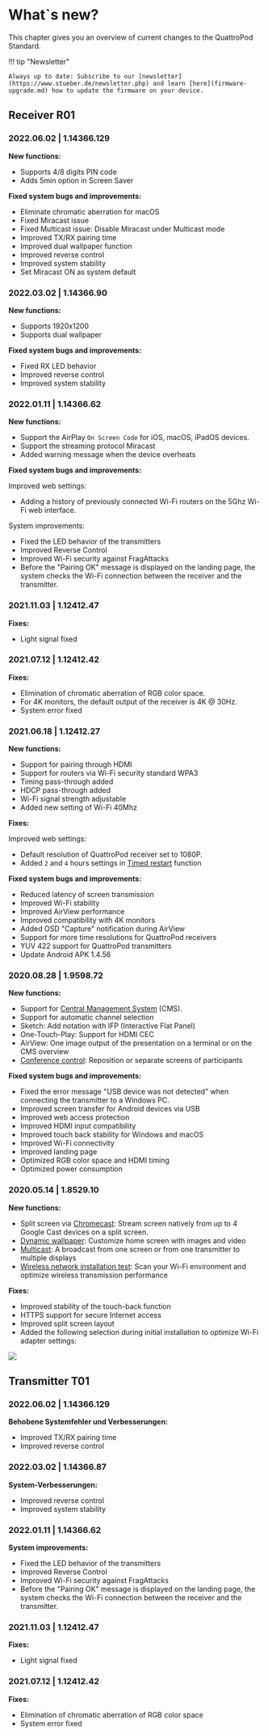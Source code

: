 # What`s new?

This chapter gives you an overview of current changes to the QuattroPod Standard.

!!! tip "Newsletter"

    Always up to date: Subscribe to our [newsletter](https://www.stueber.de/newsletter.php) and learn [here](firmware-upgrade.md) how to update the firmware on your device.

## Receiver R01

### 2022.06.02 | 1.14366.129

**New functions:**

* Supports 4/8 digits PIN code
* Adds 5min option in Screen Saver

**Fixed system bugs and improvements:**

* Eliminate chromatic aberration for macOS
* Fixed Miracast issue
* Fixed Multicast issue: Disable Miracast under Multicast mode
* Improved TX/RX pairing time
* Improved dual wallpaper function
* Improved reverse control
* Improved system stability
* Set Miracast ON as system default

### 2022.03.02 | 1.14366.90

**New functions:**

* Supports 1920x1200
* Supports dual wallpaper

**Fixed system bugs and improvements:**

* Fixed RX LED behavior
* Improved reverse control
* Improved system stability

### 2022.01.11 | 1.14366.62

**New functions:**

* Support the AirPlay `On Screen Code` for iOS, macOS, iPadOS devices.
* Support the streaming protocol Miracast
* Added warning message when the device overheats

**Fixed system bugs and improvements:**

Improved web settings:

* Adding a history of previously connected Wi-Fi routers on the 5Ghz Wi-Fi web interface.

System improvements:

* Fixed the LED behavior of the transmitters
* Improved Reverse Control
* Improved Wi-Fi security against FragAttacks
* Before the "Pairing OK" message is displayed on the landing page, the system checks the Wi-Fi connection between the receiver and the transmitter.

### 2021.11.03 | 1.12412.47

**Fixes:**

* Light signal fixed

### 2021.07.12 | 1.12412.42

**Fixes:**

* Elimination of chromatic aberration of RGB color space.
* For 4K monitors, the default output of the receiver is 4K @ 30Hz.
* System error fixed

### 2021.06.18 | 1.12412.27

**New functions:**

* Support for pairing through HDMI
* Support for routers via Wi-Fi security standard WPA3
* Timing pass-through added
* HDCP pass-through added
* Wi-Fi signal strength adjustable
* Added new setting of Wi-Fi 40Mhz

**Fixes:**

Improved web settings:

* Default resolution of QuattroPod receiver set to 1080P.
* Added `2` and `4` hours settings in [Timed restart](adv.settings.md#timedrestart) function

**Fixed system bugs and improvements:**

* Reduced latency of screen transmission
* Improved Wi-Fi stability
* Improved AirView performance
* Improved compatibility with 4K monitors
* Added OSD "Capture" notification during AirView
* Support for more time resolutions for QuattroPod receivers
* YUV 422 support for QuattroPod transmitters
* Update Android APK 1.4.56

### 2020.08.28 | 1.9598.72

**New functions:**

* Support for [Central Management System](cms.md) (CMS).
* Support for automatic channel selection
* Sketch: Add notation with IFP (Interactive Flat Panel)
* One-Touch-Play: Support for HDMI CEC
* AirView: One image output of the presentation on a terminal or on the CMS overview
* [Conference control](conference-control.md): Reposition or separate screens of participants

**Fixed system bugs and improvements:**

* Fixed the error message "USB device was not detected" when connecting the transmitter to a Windows PC.
* Improved screen transfer for Android devices via USB
* Improved web access protection
* Improved HDMI input compatibility
* Improved touch back stability for Windows and macOS
* Improved Wi-Fi connectivity
* Improved landing page
* Optimized RGB color space and HDMI timing
* Optimized power consumption

### 2020.05.14 | 1.8529.10

**New functions:**

* Split screen via [Chromecast](chromecast.md): Stream screen natively from up to 4 Google Cast devices on a split screen.
* [Dynamic wallpaper](dynamicwallpaper.md): Customize home screen with images and video
* [Multicast](multicast.md): A broadcast from one screen or from one transmitter to multiple displays
* [Wireless network installation test](wifitest.md): Scan your Wi-Fi environment and optimize wireless transmission performance

**Fixes:**

* Improved stability of the touch-back function
* HTTPS support for secure Internet access
* Improved split screen layout
* Added the following selection during initial installation to optimize Wi-Fi adapter settings:

![](/assets/img/wifi.land.selection.EN.png)

## Transmitter T01

### 2022.06.02 | 1.14366.129

**Behobene Systemfehler und Verbesserungen:**

* Improved TX/RX pairing time
* Improved reverse control

### 2022.03.02 | 1.14366.87

**System-Verbesserungen:**

* Improved reverse control
* Improved system stability

### 2022.01.11 | 1.14366.62

**System improvements:**

* Fixed the LED behavior of the transmitters
* Improved Reverse Control
* Improved Wi-Fi security against FragAttacks
* Before the "Pairing OK" message is displayed on the landing page, the system checks the Wi-Fi connection between the receiver and the transmitter.

### 2021.11.03 | 1.12412.47

**Fixes:**

* Light signal fixed

### 2021.07.12 | 1.12412.42

**Fixes:**

* Elimination of chromatic aberration of RGB color space
* System error fixed

